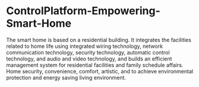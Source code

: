 # ControlPlatform-Empowering-Smart-Home
The smart home is based on a residential building. It integrates the facilities related to home life using integrated wiring technology, network communication technology, security technology, automatic control technology, and audio and video technology, and builds an efficient management system for residential facilities and family schedule affairs. Home security, convenience, comfort, artistic, and to achieve environmental protection and energy saving living environment.
